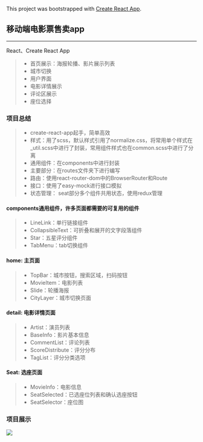 This project was bootstrapped with [Create React App](https://github.com/facebookincubator/create-react-app).
## 移动端电影票售卖app

------

React、Create React App

> * 首页展示：海报轮播、影片展示列表
> * 城市切换
> * 用户界面
> * 电影详情展示
> * 评论区展示
> * 座位选择
### 项目总结
> * create-react-app起手，简单高效
> * 样式：用了scss，默认样式引用了normalize.css，将常用单个样式在_util.scss中进行了封装，常用组件样式也在common.scss中进行了分离
> * 通用组件：在components中进行封装
> * 主要部分：在routes文件夹下进行编写
> * 路由：使用react-router-dom中的BrowserRouter和Route
> * 接口：使用了easy-mock进行接口模拟
> * 状态管理： seat部分多个组件共用状态，使用redux管理
#### components通用组件，许多页面都需要的可复用的组件
> * LineLink：单行链接组件
> * CollapsibleText：可折叠和展开的文字段落组件
> * Star：五星评分组件
> * TabMenu：tab切换组件
#### home: 主页面
> * TopBar：城市按钮，搜索区域，扫码按钮
> * MovieItem：电影列表
> * Slide：轮播海报
> * CityLayer：城市切换页面
#### detail: 电影详情页面
> * Artist：演员列表
> * BaseInfo：影片基本信息
> * CommentList：评论列表
> * ScoreDistribute：评分分布
> * TagList：评分分类选项
#### Seat: 选座页面
> * MovieInfo：电影信息
> * SeatSelected：已选座位列表和确认选座按钮
> * SeatSelector：座位图

### 项目展示

<img src="https://github.com/Chzfly/projectBT/blob/master/capture/show.gif"/>

